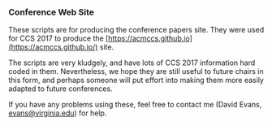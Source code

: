 ### Conference Web Site

These scripts are for producing the conference papers site. They were
used for CCS 2017 to produce the
[https://acmccs.github.io](https://acmccs.github.io/) site. 

The scripts are very kludgely, and have lots of CCS 2017 information
hard coded in them. Nevertheless, we hope they are still useful to
future chairs in this form, and perhaps someone will put effort into
making them more easily adapted to future conferences.

If you have any problems using these, feel free to contact me (David
Evans, [evans@virginia.edu](mailto:evans@virginia.edu)) for help.